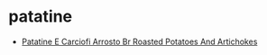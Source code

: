 # patatine

 * [Patatine E Carciofi Arrosto Br Roasted Potatoes And Artichokes](../../index/p/patatine-e-carciofi-arrosto-br-roasted-potatoes-and-artichokes-101059.json)
